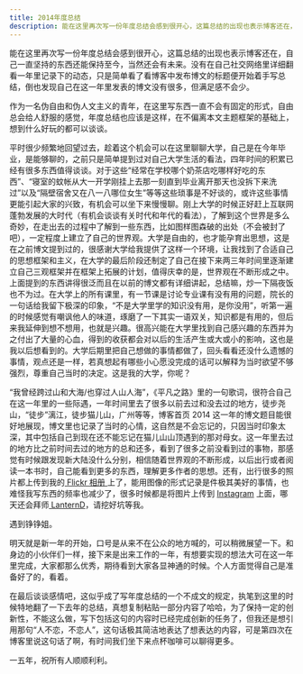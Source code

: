 ```yaml
---
title: 2014年度总结
description: 能在这里再次写一份年度总结会感到很开心，这篇总结的出现也表示博客还在，自己一直坚持的东西还能保持至今，当然还会有未来。没有在自己社交网络里详细翻看一年里记录下的动态，只是简单看了看博客中发布博文的标题便开始着手写总结，倒也发现自己在这一年里发表的博文没有很多，但满足感不会少。
---
```


能在这里再次写一份年度总结会感到很开心，这篇总结的出现也表示博客还在，自己一直坚持的东西还能保持至今，当然还会有未来。没有在自己社交网络里详细翻看一年里记录下的动态，只是简单看了看博客中发布博文的标题便开始着手写总结，倒也发现自己在这一年里发表的博文没有很多，但满足感不会少。

作为一名伪自由和伪人文主义的青年，在这里写东西一直不会有固定的形式，自由总会给人舒服的感觉，年度总结也应该是这样，在不偏离本文主题框架的基础上，想到什么好玩的都可以谈谈。

平时很少频繁地回望过去，趁着这个机会可以在这里聊聊大学，自己是在今年毕业，是能够聊的，之前只是简单提到过对自己大学生活的看法，四年时间的积累已经有很多东西值得谈谈。对于这些“经常在学校哪个奶茶店吃哪样好吃的东西”、“寝室的蚊帐从大一开学刚挂上去那一刻直到毕业离开那天也没拆下来洗过”以及“隔壁宿舍又在八一八哪位女生”等等这些琐事是不好谈的，或许这些事情更能引起大家的兴致，有机会可以坐下来慢慢聊。刚上大学的时候正好赶上互联网蓬勃发展的大时代（有机会谈谈有关时代和年代的看法），了解到这个世界是多么奇妙，在走出去的过程中了解到一些东西，比如图样图森破的出处（不会被封了吧），一定程度上建立了自己的世界观。大学是自由的，也才能孕育出思想，这是在之前博文提到过的，很感谢大学给我提供了这样一个环境，让我找到了合适自己的思想框架和主义，在大学的最后阶段还制定了自己在接下来两三年时间里逐渐建立自己三观框架并在框架上拓展的计划，值得庆幸的是，世界观在不断形成之中。上面提到的东西讲得很泛而且在以前的博文都有详细讲起，总结嘛，炒一下隔夜饭也不为过。在大学上的所有课里，有一节课是讨论专业课有没有用的问题，院长的一句话给我留下极深的印象，“不是大学里学的知识没有用，是你没用”，听第一遍的时候感觉有嘲讽他人的味道，琢磨了一下其实一语双关，知识都是有用的，但后来我延伸到想不想用，也就是兴趣。很高兴能在大学里找到自己感兴趣的东西并为之付出了大量的心血，得到的收获都会对以后的生活产生或大或小的影响，这也是我以后想看到的。大学后期里把自己想做的事情都做了，回头看看还没什么遗憾的事情，观点还是一样，若真想起有哪些小心愿没完成的话可以解释为当时欲望不够强烈，尊重自己当时的决定。这是我的大学，你呢？

“我曾经跨过山和大海/也穿过人山人海”，《平凡之路》里的一句歌词，很符合自己在这一年里的一些际遇，一年时间里去了很多以前去过和没去过的地方，徒步尧山，“徒步”漓江，徒步猫儿山，广州等等，博客首页 2014 这一年的博文题目能很好地展现，博文里也记录了当时的心情，这自然是不会忘记的，只因当时印象太深，其中包括自己到现在还不能忘记在猫儿山山顶遇到的那对母女。这一年里去过的地方比之前时间去过的地方的总和还多，看到了很多之前没看到过的事物，那感觉有时候跟发现新大陆没什么分别，相信随着世界观的不断形成，以后出行或者阅读一本书时，自己能看到更多的东西，理解更多作者的思想。还有，出行很多的照片都上传到我的<a href="https://www.flickr.com/lattespirit/sets/" target="_blank"> Flickr 相册 </a>上了，能用图像的形式记录是件极其美好的事情，也难怪我写东西的频率也减少了，很多时候都是将图片上传到 <a href="https://pinsta.me/lattespirit/" target="_blank">Instagram</a> 上面，哪天还会拜师<a href="https://dlyang.me" target="_blank"> LanternD</a>，请挖好坑等我。

遇到铮铮姐。

明天就是新一年的开始，口号是从来不在公众的地方喊的，可以稍微展望一下。和身边的小伙伴们一样，接下来是出来工作的一年，有想要实现的想法大可在这一年里完成，大家都那么优秀，期待看到大家各显神通的时候。个人方面觉得自己是准备好了的，看着。

在最后谈谈感情吧，这似乎成了写年度总结的一个不成文的规定，执笔到这里的时候特地翻了一下去年的总结，真想复制粘贴一部分内容了哈哈，为了保持一定的创新性，不能这么做，写下包括这句的内容时已经完成创新的任务了，但我还是想引用那句“人不恋，不恋人”，这句话极其简洁地表达了想表达的内容，可是第四次在博客里说这句话了啊，有时间我们坐下来点杯咖啡可以聊得更多。

一五年，祝所有人顺顺利利。
